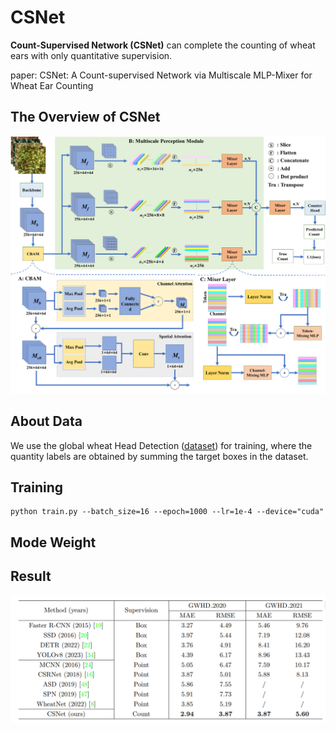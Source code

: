 # CSNet

**Count-Supervised Network (CSNet)**  can complete the counting of wheat ears with only quantitative supervision.

paper: CSNet: A Count-supervised Network via Multiscale MLP-Mixer for Wheat Ear Counting

## The Overview of CSNet
![](methodoverview.png)


## About Data
We use the global wheat Head Detection ([dataset](http://www.global-wheat.com/gwhd.html)) for training, where the quantity labels are obtained by summing the target boxes in the dataset.

## Training
```shell
python train.py --batch_size=16 --epoch=1000 --lr=1e-4 --device="cuda" 
```

## Mode Weight


## Result
![](result.png)

